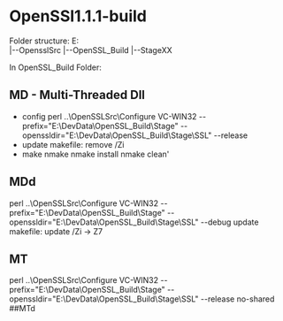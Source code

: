 # OpenSSl1.1.1-build
Folder structure:
E:\
 |--OpensslSrc
 |--OpenSSL_Build
    |--StageXX

In OpenSSL_Build Folder:
## MD - Multi-Threaded Dll
- config
  perl ..\OpenSSLSrc\Configure VC-WIN32 --prefix="E:\DevData\OpenSSL_Build\Stage" --openssldir="E:\DevData\OpenSSL_Build\Stage\SSL" --release
- update makefile:
  remove /Zi
- make
  nmake
  nmake install
  nmake clean'

## MDd
perl ..\OpenSSLSrc\Configure VC-WIN32 --prefix="E:\DevData\OpenSSL_Build\Stage" --openssldir="E:\DevData\OpenSSL_Build\Stage\SSL" --debug
update makefile:
update /Zi -> Z7

## MT
perl ..\OpenSSLSrc\Configure VC-WIN32 --prefix="E:\DevData\OpenSSL_Build\Stage" --openssldir="E:\DevData\OpenSSL_Build\Stage\SSL" --release no-shared
##MTd




